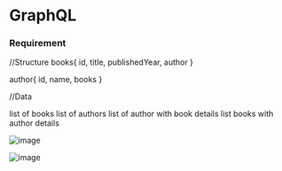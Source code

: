 # GraphQL

### Requirement

//Structure
books{
    id,
    title,
    publishedYear,
    author
}

author{
    id,
    name,
    books
}

//Data

list of books
list of authors
list of author with book details
list books with author details

![image](https://github.com/user-attachments/assets/183a2236-5219-4527-9de3-9b39914382ea)

![image](https://github.com/user-attachments/assets/4be5524c-7d7b-4b67-92a2-4d09aae2aa52)

